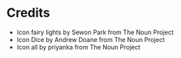 # Credits

* Icon fairy lights by Sewon Park from The Noun Project
* Icon Dice by Andrew Doane from The Noun Project
* Icon all by priyanka from The Noun Project
